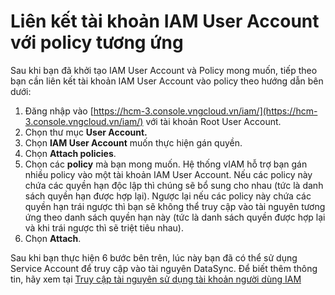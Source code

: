 # Liên kết tài khoản IAM User Account với policy tương ứng

Sau khi bạn đã khởi tạo IAM User Account và Policy mong muốn, tiếp theo bạn cần liên kết tài khoản IAM User Account vào policy theo hướng dẫn bên dưới:&#x20;

1. Đăng nhập vào [https://hcm-3.console.vngcloud.vn/iam/](https://hcm-3.console.vngcloud.vn/iam/) với tài khoản Root User Account.
2. Chọn thư mục **User Account.**&#x20;
3. Chọn **IAM User Account** muốn thực hiện gán quyền.&#x20;
4. Chọn **Attach policies**.
5. Chọn các **policy** mà bạn mong muốn. Hệ thống vIAM hỗ trợ bạn gán nhiều policy vào một tài khoản IAM User Account. Nếu các policy này chứa các quyền hạn độc lập thì chúng sẽ bổ sung cho nhau (tức là danh sách quyền hạn được hợp lại). Ngược lại nếu các policy này chứa các quyền hạn trái ngược thì bạn sẽ không thể truy cập vào tài nguyên tương ứng theo danh sách quyền hạn này (tức là danh sách quyền được hợp lại và khi trái ngược thì sẽ triệt tiêu nhau).
6. Chọn **Attach**.

Sau khi bạn thực hiện 6 bước bên trên, lúc này bạn đã có thể sử dụng Service Account để truy cập vào tài nguyên DataSync. Để biết thêm thông tin, hãy xem tại [Truy cập tài nguyên sử dụng tài khoản người dùng IAM](../../../../vstorage/object-storage/vstorage-hcm03/quan-ly-truy-cap/quan-ly-truy-cap-tai-nguyen-vstorage/truy-cap-tai-nguyen-su-dung-tai-khoan-nguoi-dung-iam.md)
